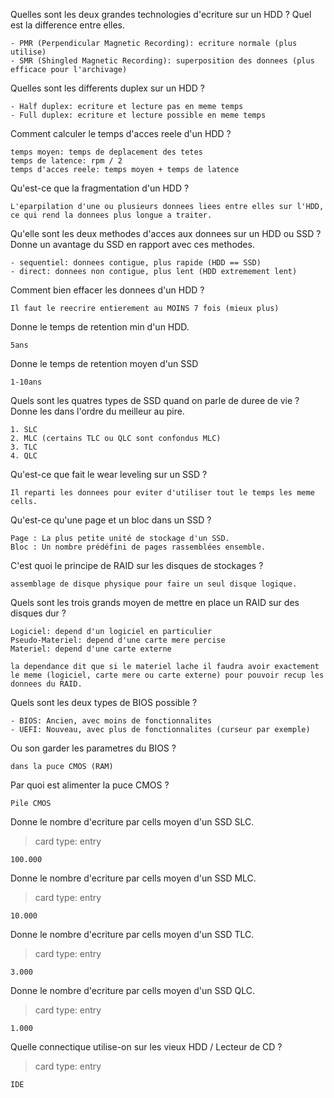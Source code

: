 Quelles sont les deux grandes technologies d'ecriture sur un HDD ? Quel est la difference entre elles.
```
- PMR (Perpendicular Magnetic Recording): ecriture normale (plus utilise)
- SMR (Shingled Magnetic Recording): superposition des donnees (plus efficace pour l'archivage)
```

Quelles sont les differents duplex sur un HDD ?
```
- Half duplex: ecriture et lecture pas en meme temps
- Full duplex: ecriture et lecture possible en meme temps
```

Comment calculer le temps d'acces reele d'un HDD ?
```
temps moyen: temps de deplacement des tetes
temps de latence: rpm / 2
temps d'acces reele: temps moyen + temps de latence
```

Qu'est-ce que la fragmentation d'un HDD ?
```
L'eparpilation d'une ou plusieurs donnees liees entre elles sur l'HDD, ce qui rend la donnees plus longue a traiter.
```

Qu'elle sont les deux methodes d'acces aux donnees sur un HDD ou SSD ? Donne un avantage du SSD en rapport avec ces methodes.
```
- sequentiel: donnees contigue, plus rapide (HDD == SSD)
- direct: donnees non contigue, plus lent (HDD extremement lent)
```

Comment bien effacer les donnees d'un HDD ?
```
Il faut le reecrire entierement au MOINS 7 fois (mieux plus)
```


Donne le temps de retention min d'un HDD.
```
5ans
```

Donne le temps de retention moyen d'un SSD
```
1-10ans
```

Quels sont les quatres types de SSD quand on parle de duree de vie ? Donne les dans l'ordre du meilleur au pire.
```
1. SLC
2. MLC (certains TLC ou QLC sont confondus MLC)
3. TLC
4. QLC
```

Qu'est-ce que fait le wear leveling sur un SSD ?
```
Il reparti les donnees pour eviter d'utiliser tout le temps les meme cells.
```

Qu'est-ce qu'une page et un bloc dans un SSD ?
```
Page : La plus petite unité de stockage d'un SSD.
Bloc : Un nombre prédéfini de pages rassemblées ensemble.
```

C'est quoi le principe de RAID sur les disques de stockages ?
```
assemblage de disque physique pour faire un seul disque logique.
```

Quels sont les trois grands moyen de mettre en place un RAID sur des disques dur ?
```
Logiciel: depend d'un logiciel en particulier
Pseudo-Materiel: depend d'une carte mere percise
Materiel: depend d'une carte externe

la dependance dit que si le materiel lache il faudra avoir exactement le meme (logiciel, carte mere ou carte externe) pour pouvoir recup les donnees du RAID.
```

Quels sont les deux types de BIOS possible ?
```
- BIOS: Ancien, avec moins de fonctionnalites
- UEFI: Nouveau, avec plus de fonctionnalites (curseur par exemple)
```

Ou son garder les parametres du BIOS ?
```
dans la puce CMOS (RAM)
```

Par quoi est alimenter la puce CMOS ?
```
Pile CMOS
```

Donne le nombre d'ecriture par cells moyen d'un SSD SLC.
> card type: entry
```
100.000
```

Donne le nombre d'ecriture par cells moyen d'un SSD MLC.
> card type: entry
```
10.000
```

Donne le nombre d'ecriture par cells moyen d'un SSD TLC.
> card type: entry
```
3.000
```

Donne le nombre d'ecriture par cells moyen d'un SSD QLC.
> card type: entry
```
1.000
```

Quelle connectique utilise-on sur les vieux HDD / Lecteur de CD ?
> card type: entry
```
IDE
```